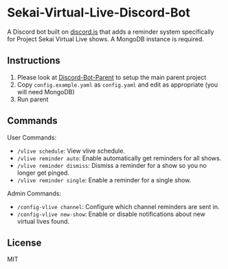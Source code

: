 # Sekai-Virtual-Live-Discord-Bot

A Discord bot built on [discord.js](https://discord.js.org/) that adds a reminder system specifically for Project Sekai Virtual Live shows. A MongoDB instance is required.

## Instructions

1. Please look at [Discord-Bot-Parent](https://github.com/elliot-gh/Discord-Bot-Parent) to setup the main parent project
2. Copy `config.example.yaml` as `config.yaml` and edit as appropriate (you will need MongoDB)
3. Run parent

## Commands

User Commands:

- `/vlive schedule`: View vlive schedule.
- `/vlive reminder auto`: Enable automatically get reminders for all shows.
- `/vlive reminder dismiss`: Dismiss a reminder for a show so you no longer get pinged.
- `/vlive reminder single`: Enable a reminder for a single show.

Admin Commands:

- `/config-vlive channel`: Configure which channel reminders are sent in.
- `/config-vlive new-show`: Enable or disable notifications about new virtual lives found.

## License

MIT
